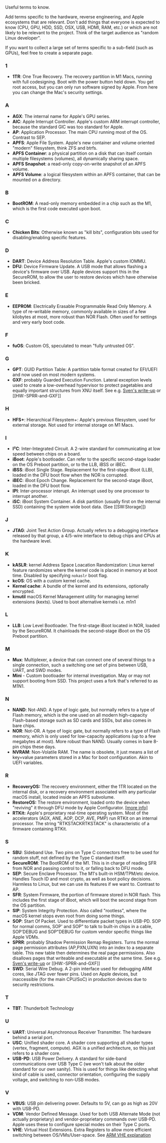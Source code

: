 Useful terms to know.

Add terms specific to the hardware, reverse engineering, and Apple ecosystems that are relevant. Don't add things that everyone is expected to know (CPU, GPU, HDD, SSD, OSX, USB, HDMI, RAM, etc.) or which are not likely to be relevant to the project. Think of the target audience as "random Linux developer".

If you want to collect a large set of terms specific to a sub-field (such as GPUs), feel free to create a separate page.

### 1
* **1TR**: One True Recovery. The recovery partition in M1 Macs, running with full codesigning. Boot with the power button held down. You get root access, but you can only run software signed by Apple. From here you can change the Mac's security settings.

### A
* **AGX**: The internal name for Apple's GPU series.
* **AIC**: Apple Interrupt Controller. Apple's custom ARM interrupt controller, because the standard GIC was too standard for Apple.
* **AP**: Application Processor. The main CPU running most of the OS. Contrast to SEP.
* **APFS**: Apple File System. Apple's new container and volume oriented "modern" filesystem, think ZFS and btrfs.
* **APFS Container**: a physical partition on a disk that can itself contain multiple filesystems (volumes), all dynamically sharing space.
* **APFS Snapshot**: a read-only copy-on-write snapshot of an APFS volume.
* **APFS Volume**: a logical filesystem within an APFS container, that can be mounted on a directory.

### B
* **BootROM**: A read-only memory embedded in a chip such as the M1, which is the first code executed upon boot.

### C
* **Chicken Bits**: Otherwise known as "kill bits", configuration bits used for disabling/enabling specific features.

### D
* **DART**: Device Address Resolution Table. Apple's custom IOMMU.
* **DFU**: Device Firmware Update. A USB mode that allows flashing a device's firmware over USB. Apple devices support this in the SecureROM, to allow the user to restore devices which have otherwise been bricked.

### E
* **EEPROM**: Electrically Erasable Programmable Read Only Memory. A type of re-writable memory, commonly available in sizes of a few kilobytes at most, more robust than NOR Flash. Often used for settings and very early boot code.

### F
* **fuOS**: Custom OS, speculated to mean "fully untrusted OS".

### G
* **GPT**: GUID Partition Table: A partition table format created for EFI/UEFI and now used on most modern systems.
* **GXF**: probably Guarded Execution Function. Lateral exception levels used to create a low-overhead hypervisor to protect pagetables and equally important structures from XNU itself. See e.g. [Sven's write-up](https://blog.svenpeter.dev/posts/m1_sprr_gxf/) or [[HW:-SPRR-and-GXF]]

### H
* **HFS+**: Hierarchical Filesystem+: Apple's previous filesystem, used for external storage. Not used for internal storage on M1 Macs.

### I
* **I²C**: Inter-Integrated Circuit. A 2-wire standard for communicating at low speed between chips on a board.
* **iBoot**: Apple's bootloader. Can refer to the specific second-stage loader on the OS Preboot partition, or to the LLB, iBSS or iBEC.
* **iBSS**: iBoot Single Stage. Replacement for the first-stage iBoot (LLB), loaded in the DFU boot flow when the NOR is corrupted.
* **iBEC**: iBoot Epoch Change. Replacement for the second-stage iBoot, loaded in the DFU boot flow.
* **IPI**: Inter-processor interupt. An interrupt used by one processor to interrupt another.
* **iSC**: iBoot System Container. A disk partition (usually first on the internal SSD) containing the system wide boot data. (See [[SW:Storage]])

### J
* **JTAG**: Joint Test Action Group. Actually refers to a debugging interface released by that group, a 4/5-wire interface to debug chips and CPUs at the hardware level.

### K
* **kASLR**: kernel Address Space Loacation Randomization: Linux kernel feature randomizes where the kernel code is placed in memory at boot time. Disabled by specifying `nokaslr` boot flag.
* **kcOS**: OS with a custom kernel cache.
* **Kernel cache**: A bundle of the kernel and its extensions, optionally encrypted.
* **kmutil** macOS Kernel Management utility for managing kernel extensions (kexts). Used to boot alternative kernels i.e. m1n1

### L
* **LLB**: Low Level Bootloader. The first-stage iBoot located in NOR, loaded by the SecureROM. It chainloads the second-stage iBoot on the OS Preboot partition.

### M
* **Mux**: Multiplexer, a device that can connect one of several things to a single connection, such a switching one set of pins between USB, UART, and SWD modes.
* **Mini** - Custom bootloader for internal investigation. May or may not support booting from SSD. This project uses a fork that's referred to as M1N1.

### N
* **NAND**: Not-AND. A type of logic gate, but normally refers to a type of Flash memory, which is the one used on all modern high-capacity Flash-based storage such as SD cards and SSDs, but also comes in bare chips.
* **NOR**: Not-OR. A type of logic gate, but normally refers to a type of Flash memory, which is only used for low-capacity applications (up to a few megabytes at most). More robust than NAND. Usually comes in bare 8-pin chips these days.
* **NVRAM**: Non-Volatile RAM. The name is obsolete, it just means a list of key=value parameters stored in a Mac for boot configuration. Akin to UEFI variables.

### R
* **RecoveryOS:** The recovery environment, either the 1TR located on the internal disk, or a recovery environment associated with any particular macOS install, located inside an APFS subvolume.
* **RestoreOS:** The restore environment, loaded onto the device when "reviving" it through DFU mode by Apple Configurator. [[more info]](https://www.theiphonewiki.com/wiki/Restore_Ramdisk)
* **RTKit:** Apple's proprietary real-time operating system. Most of the accelerators (AGX, ANE, AOP, DCP, AVE, PMP) run RTKit on an internal processor. The string "RTKSTACKRTKSTACK" is characteristic of a firmware containing RTKit.

### S
* **SBU**: Sideband Use. Two pins on Type C connectors free to be used for random stuff, not defined by the Type C standard itself.
* **SecureROM**: The BootROM of the M1. This is in charge of reading SFR from NOR and passing control to it, or falling back to DFU mode.
* **SEP**: Secure Enclave Processor. The M1's built-in HSM/TPM/etc device. Handles Touch ID and most crypto, as well as boot policy decisions. Harmless to Linux, but we can use its features if we want to. Contrast to AP.
* **SFR**: System Firmware, the portion of firmware stored in NOR flash. This includes the first stage of iBoot, which will boot the second stage from the OS partition.
* **SIP**: System Integrity Protection. Also called "rootless", where the macOS kernel stops even root from doing some things.
* **SOP**: Start Of Packet. Used to differentiate packet types in USB-PD. SOP for normal comms, SOP' and SOP" to talk to built-in chips in a cable, SOP'DEBUG and SOP"DEBUG for custom vendor specific things like Apple VDMs.
* **SPRR**: probably Shadow Permission Remap Registers. Turns the normal page permission attributes (AP,PXN,UXN) into an index to a separate table. This new table then determines the real page permissions. Also disallows pages that writeable and executable at the same time. See e.g. [Sven's write-up](https://blog.svenpeter.dev/posts/m1_sprr_gxf/) or [[HW:-SPRR-and-GXF]]
* **SWD**: Serial Wire Debug. A 2-pin interface used for debugging ARM cores, like JTAG over fewer pins. Used on Apple devices, but inaccessible (for the main CPU/SoC) in production devices due to security restrictions.

### T

* **TBT**: Thunderbolt Technology

### U
* **UART**: Universal Asynchronous Receiver Transmitter. The hardware behind a serial port.
* **USC**: Unified shader core. A shader core supporting all shader types (vertex, fragment, compute). AGX is a unified architecture, so this just refers to a shader core.
* **USB-PD**: USB Power Delivery. A standard for side-band communications over USB Type C (we won't talk about the older standard for our own sanity). This is used for things like detecting what kind of cable is used, connector orientation, configuring the supply voltage, and switching to non-USB modes.

### V
* **VBUS**: USB pin delivering power. Defaults to 5V, can go as high as 20V with USB-PD.
* **VDM**: Vendor Defined Message. Used for both USB Alternate Mode (not actually proprietary) and vendor-proprietary commands over USB-PD. Apple uses these to configure special modes on their Type C ports.
* **VHE**: Virtual Host Extensions. Extra Registers to allow more efficient switching between OS/VMs/User-space. See [ARM VHE explanation](https://developer.arm.com/documentation/102142/0100/Virtualization-Host-Extensions)